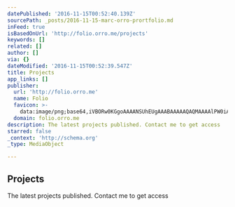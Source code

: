 ```yaml
---
datePublished: '2016-11-15T00:52:40.139Z'
sourcePath: _posts/2016-11-15-marc-orro-prortfolio.md
inFeed: true
isBasedOnUrl: 'http://folio.orro.me/projects'
keywords: []
related: []
author: []
via: {}
dateModified: '2016-11-15T00:52:39.547Z'
title: Projects
app_links: []
publisher:
  url: 'http://folio.orro.me'
  name: Folio
  favicon: >-
    data:image/png;base64,iVBORw0KGgoAAAANSUhEUgAAABAAAAAQAQMAAAAlPW0iAAAABGdBTUEAALGPC/xhBQAAAAFzUkdCAK7OHOkAAAADUExURUxpcU3H2DoAAAABdFJOUwBA5thmAAAADElEQVQI12NgIA0AAAAwAAHHqoWOAAAAAElFTkSuQmCC
  domain: folio.orro.me
description: The latest projects published. Contact me to get access
starred: false
_context: 'http://schema.org'
_type: MediaObject

---
```

<article style=""><h1>Projects</h1><p>The latest projects published. Contact me to get access</p></article>